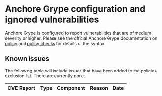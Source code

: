 # Anchore Grype configuration and ignored vulnerabilities
Anchore Grype is configured to report vulnerabilities that are of medium severity or higher.  Please see the official Anchore Grype documentation on [policy](https://docs.anchore.com/current/docs/engine/general/concepts/policy/) and [policy checks](https://docs.anchore.com/current/docs/overview/concepts/policy/policy_checks/) for details of the syntax.

## Known issues
The following table will include issues that have been added to the policies exclusion list.
There are currently none.

| CVE Report    |Type      | Component | Reason       | Date |
| ------------- | -------  |----------| ------------- | ---- |

